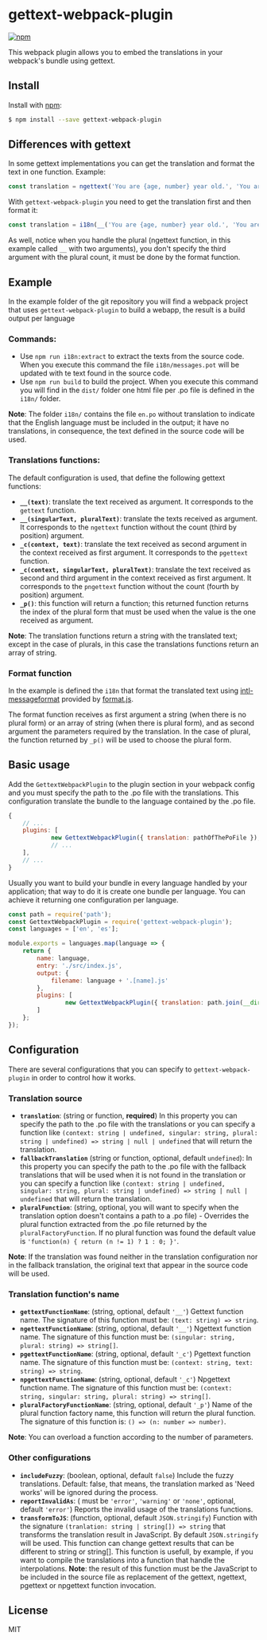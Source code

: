 
# gettext-webpack-plugin

[![npm](https://img.shields.io/npm/v/gettext-webpack-plugin.svg)](http://npm.im/gettext-webpack-plugin)

This webpack plugin allows you to embed the translations in your webpack's bundle using gettext.

## Install

Install with [npm](https://www.npmjs.com/):

```sh
$ npm install --save gettext-webpack-plugin
```

## Differences with gettext

In some gettext implementations you can get the translation and format the text in one function. Example:

```js
const translation = ngettext('You are {age, number} year old.', 'You are {age, number} years old.', {age: 20});
```

With `gettext-webpack-plugin` you need to get the translation first and then format it:

```js
const translation = i18n(__('You are {age, number} year old.', 'You are {age, number} years old.'), {age: 20});
```

As well, notice when you handle the plural (ngettext function, in this example called `__` with two arguments), you don't specify the third argument with the plural count, it must be done by the format function.

## Example

In the example folder of the git repository you will find a webpack project that uses `gettext-webpack-plugin` to build a webapp, the result is a build output per language

### Commands:

- Use `npm run i18n:extract` to extract the texts from the source code. When you execute this command the file `i18n/messages.pot` will be updated with te text found in the source code.
- Use `npm run build` to build the project. When you execute this command you will find in the `dist/` folder one html file per .po file is defined in the `i18n/` folder.

**Note**: The folder `i18n/` contains the file `en.po` without translation to indicate that the English language must be included in the output; it have no translations, in consequence, the text defined in the source code will be used.

### Translations functions:

The default configuration is used, that define the following gettext functions:

- **`__(text)`**: translate the text received as argument. It corresponds to the `gettext` function.
- **`__(singularText, pluralText)`**: translate the texts received as argument. It corresponds to the `ngettext` function without the count (third by position) argument.
- **`_c(context, text)`**: translate the text received as second argument in the context received as first argument. It corresponds to the `pgettext` function.
- **`_c(context, singularText, pluralText)`**: translate the text received as second and third argument in the context received as first argument. It corresponds to the `pngettext` function without the count (fourth by position) argument.
- **`_p()`**: this function will return a function; this returned function returns the index of the plural form that must be used when the value is the one received as argument.

**Note**: The translation functions return a string with the translated text; except in the case of plurals, in this case the translations functions return an array of string.

### Format function

In the example is defined the `i18n` that format the translated text using [intl-messageformat](https://www.npmjs.com/package/intl-messageformat) provided by [format.js](https://formatjs.io/).

The format function receives as first argument a string (when there is no plural form) or an array of string (when there is plural form), and as second argument the parameters required by the translation. In the case of plural, the function returned by `_p()` will be used to choose the plural form.

## Basic usage

Add the `GettextWebpackPlugin` to the plugin section in your webpack config and you must specify the path to the .po file with the translations. This configuration translate the bundle to the language contained by the .po file.

```js
{
    // ...
    plugins: [
            new GettextWebpackPlugin({ translation: pathOfThePoFile }),
            // ...
    ],
    // ...
}
```

Usually you want to build your bundle in every language handled by your application; that way to do it is create one bundle per language. You can achieve it returning one configuration per language.

```js
const path = require('path');
const GettextWebpackPlugin = require('gettext-webpack-plugin');
const languages = ['en', 'es'];

module.exports = languages.map(language => {
	return {
		name: language,
        entry: './src/index.js',
		output: {
			filename: language + '.[name].js'
		},
        plugins: [
                new GettextWebpackPlugin({ translation: path.join(__dirname, 'i18n', language + '.po') })
        ]
	};
});
```

## Configuration

There are several configurations that you can specify to `gettext-webpack-plugin` in order to control how it works.

### Translation source

- **`translation`**: (string or function, **required**) In this property you can specify the path to the .po file with the translations or you can specify a function like `(context: string | undefined, singular: string, plural: string | undefined) => string | null | undefined` that will return the translation.
- **`fallbackTranslation`** (string or function, optional, default `undefined`): In this property you can specify the path to the .po file with the fallback translations that will be used when it is not found in the translation or you can specify a function like `(context: string | undefined, singular: string, plural: string | undefined) => string | null | undefined` that will return the translation.
- **`pluralFunction`**: (string, optional, you will want to specify when the translation option doesn't contains a path to a .po file) - Overrides the plural function extracted from the .po file returned by the `pluralFactoryFunction`. If no plural function was found the default value is `'function(n) { return (n != 1) ? 1 : 0; }'`.

**Note**: If the translation was found neither in the translation configuration nor in the fallback translation, the original text that appear in the source code will be used.

### Translation function's name

- **`gettextFunctionName`**: (string, optional, default `'__'`) Gettext function name. The signature of this function must be: `(text: string) => string`.
- **`ngettextFunctionName`**: (string, optional, default `'__'`) Ngettext function name. The signature of this function must be: `(singular: string, plural: string) => string[]`.
- **`pgettextFunctionName`**: (string, optional, default `'_c'`) Pgettext function name. The signature of this function must be: `(context: string, text: string) => string`.
- **`npgettextFunctionName`**: (string, optional, default `'_c'`) Npgettext function name. The signature of this function must be: `(context: string, singular: string, plural: string) => string[]`.
- **`pluralFactoryFunctionName`**: (string, optional, default `'_p'`) Name of the plural function factory name, this function will return the plural function. The signature of this function is: `() => (n: number => number)`.

**Note**: You can overload a function according to the number of parameters.

### Other configurations

- **`includeFuzzy`**: (boolean, optional, default `false`) Include the fuzzy translations. Default: false, that means, the translation marked as 'Need works' will be ignored during the process.
- **`reportInvalidAs`**: ( must be `'error'`, `'warning'` or `'none'`, optional, default `'error'`) Reports the invalid usage of the translations functions.
- **`transformToJS`**: (function, optional, default `JSON.stringify`) Function with the signature `(tranlation: string | string[]) => string` that transforms the translation result in JavaScript. By default `JSON.stringify` will be used. This function can change gettext results that can be different to string or string[]. This function is usefull, by example, if you want to compile the translations into a function that handle the interpolations. **Note**: the result of this function must be the JavaScript to be included in the source file as replacement of the gettext, ngettext, pgettext or npgettext function invocation.

## License

MIT

<!--
Edited with: https://stackedit.io/app
-->